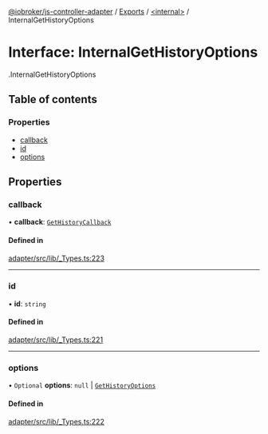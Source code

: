 [@iobroker/js-controller-adapter](../README.md) / [Exports](../modules.md) / [<internal\>](../modules/internal_.md) / InternalGetHistoryOptions

# Interface: InternalGetHistoryOptions

[<internal>](../modules/internal_.md).InternalGetHistoryOptions

## Table of contents

### Properties

- [callback](internal_.InternalGetHistoryOptions.md#callback)
- [id](internal_.InternalGetHistoryOptions.md#id)
- [options](internal_.InternalGetHistoryOptions.md#options)

## Properties

### callback

• **callback**: [`GetHistoryCallback`](../modules/internal_.md#gethistorycallback)

#### Defined in

[adapter/src/lib/_Types.ts:223](https://github.com/ioBroker/ioBroker.js-controller/blob/7dd079e8/packages/adapter/src/lib/_Types.ts#L223)

___

### id

• **id**: `string`

#### Defined in

[adapter/src/lib/_Types.ts:221](https://github.com/ioBroker/ioBroker.js-controller/blob/7dd079e8/packages/adapter/src/lib/_Types.ts#L221)

___

### options

• `Optional` **options**: ``null`` \| [`GetHistoryOptions`](internal_.GetHistoryOptions.md)

#### Defined in

[adapter/src/lib/_Types.ts:222](https://github.com/ioBroker/ioBroker.js-controller/blob/7dd079e8/packages/adapter/src/lib/_Types.ts#L222)
